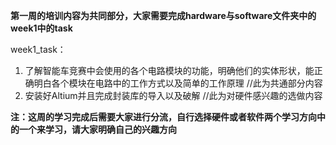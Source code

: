 **第一周的培训内容为共同部分，大家需要完成hardware与software文件夹中的week1中的task**



week1_task：

1. 了解智能车竞赛中会使用的各个电路模块的功能，明确他们的实体形状，能正确明白各个模块在电路中的工作方式以及简单的工作原理	//此为共通部分内容
2. 安装好Altium并且完成封装库的导入以及破解    //此为对硬件感兴趣的选做内容



**注：这周的学习完成后需要大家进行分流，自行选择硬件或者软件两个学习方向中的一个来学习，请大家明确自己的兴趣方向**



